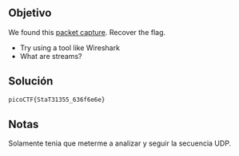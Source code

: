 ## Objetivo
We found this [packet capture](https://jupiter.challenges.picoctf.org/static/483e50268fe7e015c49caf51a69063d0/capture.pcap). Recover the flag.
- Try using a tool like Wireshark
- What are streams?
## Solución
```bash
picoCTF{StaT31355_636f6e6e}
```
## Notas
Solamente tenia que meterme a analizar y seguir la secuencia UDP.
